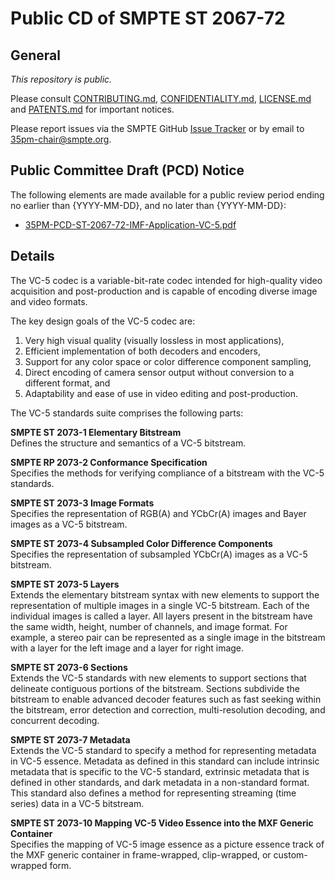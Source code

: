 # Public CD of SMPTE ST 2067-72

## General

_This repository is *public*._

Please consult [CONTRIBUTING.md](./CONTRIBUTING.md), [CONFIDENTIALITY.md](./CONFIDENTIALITY.md), [LICENSE.md](./LICENSE.md) and
[PATENTS.md](./PATENTS.md) for important notices.

Please report issues via the SMPTE GitHub [Issue Tracker](https://github.com/SMPTE/st2067-72/issues) or by email to [35pm-chair@smpte.org](mailto:35pm-chair@smpte.org).

## Public Committee Draft (PCD) Notice

The following elements are made available for a public review period ending no earlier than {YYYY-MM-DD}, and no later than {YYYY-MM-DD}:

* [35PM-PCD-ST-2067-72-IMF-Application-VC-5.pdf](https://github.com/SMPTE/st2067-72/blob/main/35PM-PCD-ST-2067-72-IMF-Application-VC-5.pdf)

## Details

The VC-5 codec is a variable-bit-rate codec intended for high-quality video acquisition and post-production and is capable of encoding diverse image and video formats.

The key design goals of the VC-5 codec are:
1. Very high visual quality (visually lossless in most applications),
2. Efficient implementation of both decoders and encoders,
3. Support for any color space or color difference component sampling,
4. Direct encoding of camera sensor output without conversion to a different format, and
5. Adaptability and ease of use in video editing and post-production. 

The VC-5 standards suite comprises the following parts:

**SMPTE ST 2073-1 Elementary Bitstream**</br>
Defines the structure and semantics of a VC-5 bitstream.

**SMPTE RP 2073-2 Conformance Specification**</br>
Specifies the methods for verifying compliance of a bitstream with the VC-5 standards.

**SMPTE ST 2073-3 Image Formats**</br>
Specifies the representation of RGB(A) and YCbCr(A) images and Bayer images as a VC-5 bitstream.

**SMPTE ST 2073-4 Subsampled Color Difference Components**</br>
Specifies the representation of subsampled YCbCr(A) images as a VC-5 bitstream.

**SMPTE ST 2073-5 Layers**</br>
Extends the elementary bitstream syntax with new elements to support the representation of multiple images in a single VC-5 bitstream. Each of the individual images is called a layer. All layers present in the bitstream have the same width, height, number of channels, and image format. For example, a stereo pair can be represented as a single image in the bitstream with a layer for the left image and a layer for right image.

**SMPTE ST 2073-6 Sections**</br>
Extends the VC-5 standards with new elements to support sections that delineate contiguous portions of the bitstream. Sections subdivide the bitstream to enable advanced decoder features such as fast seeking within the bitstream, error detection and correction, multi-resolution decoding, and concurrent decoding.

**SMPTE ST 2073-7 Metadata**</br>
Extends the VC-5 standard to specify a method for representing metadata in VC-5 essence. Metadata as defined in this standard can include intrinsic metadata that is specific to the VC-5 standard, extrinsic metadata that is defined in other standards, and dark metadata in a non-standard format. This standard also defines a method for representing streaming (time series) data in a VC-5 bitstream.

**SMPTE ST 2073-10 Mapping VC-5 Video Essence into the MXF Generic Container**</br>
Specifies the mapping of VC-5 image essence as a picture essence track of the MXF generic container in frame-wrapped, clip-wrapped, or custom-wrapped form.

